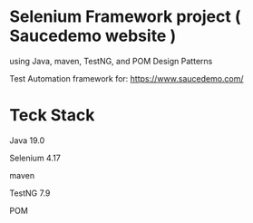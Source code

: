 # Selenium Framework project ( Saucedemo website )

using Java, maven, TestNG, and POM Design Patterns

Test Automation framework for: https://www.saucedemo.com/

# Teck Stack
Java 19.0

Selenium 4.17

maven

TestNG 7.9

POM

